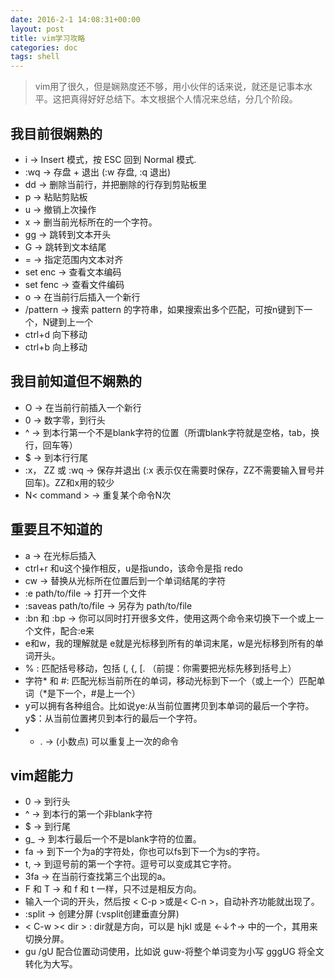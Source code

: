 ```yaml
---
date: 2016-2-1 14:08:31+00:00
layout: post
title: vim学习攻略
categories: doc
tags: shell
---
```






>vim用了很久，但是娴熟度还不够，用小伙伴的话来说，就还是记事本水平。这把真得好好总结下。本文根据个人情况来总结，分几个阶段。


## 我目前很娴熟的

- i → Insert 模式，按 ESC 回到 Normal 模式.
- :wq → 存盘 + 退出 (:w 存盘, :q 退出) 
- dd → 删除当前行，并把删除的行存到剪贴板里
- p → 粘贴剪贴板
- u → 撤销上次操作
- x → 删当前光标所在的一个字符。
- gg →  跳转到文本开头
- G → 跳转到文本结尾
- = →  指定范围内文本对齐
- set enc →   查看文本编码
- set fenc →   查看文件编码
- o → 在当前行后插入一个新行
- /pattern → 搜索 pattern 的字符串，如果搜索出多个匹配，可按n键到下一个，N键到上一个
- ctrl+d 向下移动
- ctrl+b 向上移动

## 我目前知道但不娴熟的

- O → 在当前行前插入一个新行
- 0 → 数字零，到行头
- ^ → 到本行第一个不是blank字符的位置（所谓blank字符就是空格，tab，换行，回车等）
- $ → 到本行行尾
- :x， ZZ 或 :wq → 保存并退出 (:x 表示仅在需要时保存，ZZ不需要输入冒号并回车)。ZZ和x用的较少
- N< command > → 重复某个命令N次




## 重要且不知道的

- a → 在光标后插入
- ctrl+r 和u这个操作相反，u是指undo，该命令是指 redo
- cw → 替换从光标所在位置后到一个单词结尾的字符
- :e path/to/file → 打开一个文件
- :saveas path/to/file → 另存为 path/to/file
- :bn 和 :bp → 你可以同时打开很多文件，使用这两个命令来切换下一个或上一个文件，配合:e来
- e和w，我的理解就是 e就是光标移到所有的单词末尾，w是光标移到所有的单词开头。
- % : 匹配括号移动，包括 (, {, [. （前提：你需要把光标先移到括号上）
-  字符* 和 #:  匹配光标当前所在的单词，移动光标到下一个（或上一个）匹配单词（*是下一个，#是上一个）
- y可以拥有各种组合。比如说ye:从当前位置拷贝到本单词的最后一个字符。 y$：从当前位置拷贝到本行的最后一个字符。
- - . → (小数点) 可以重复上一次的命令


## vim超能力
 
 - 0 → 到行头
 -  ^ → 到本行的第一个非blank字符
 - $ → 到行尾
 - g_ → 到本行最后一个不是blank字符的位置。
 - fa → 到下一个为a的字符处，你也可以fs到下一个为s的字符。
 - t, → 到逗号前的第一个字符。逗号可以变成其它字符。
 - 3fa → 在当前行查找第三个出现的a。
 - F 和 T → 和 f 和 t 一样，只不过是相反方向。
 - 输入一个词的开头，然后按 < C-p >或是< C-n >，自动补齐功能就出现了。
 - :split → 创建分屏 (:vsplit创建垂直分屏)
 - < C-w >< dir > : dir就是方向，可以是 hjkl 或是 ←↓↑→ 中的一个，其用来切换分屏。
 - gu /gU  配合位置动词使用，比如说 guw-将整个单词变为小写 gggUG 将全文转化为大写。
